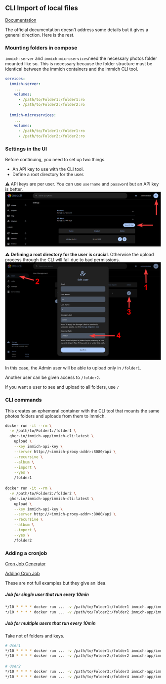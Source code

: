 
## CLI Import of local files

[Documentation](https://documentation.immich.app/docs/features/bulk-upload)

The official documentation doesn't address some details but it gives a general direction. Here is the rest.

### Mounting folders in compose
`immich-server` and `immich-microservices`need the necessary photos folder mounted like so.
This is necessary because the folder structure must be identical between the immich containers and the immich CLI tool.

```yml
services:
  immich-server:
    ...
    volumes:
      - /path/to/Folder1:/folder1:ro
      - /path/to/Folder2:/folder2:ro

  immich-microservices:
    ...
    volumes:
      - /path/to/Folder1:/folder1:ro
      - /path/to/Folder2:/folder2:ro
```

### Settings in the UI

Before continuing, you need to set up two things.

* An API key to use with the CLI tool.
* Define a root directory for the user.

⚠️ API keys are per user. You can use `username` and `password` but an API key is better.
![API keys](/images/api.png)



⚠️ **Defining a root directory for the user is crucial**. Otherwise the upload process through the CLI will fail due to bad permissions.
![API keys](/images/folders.png)

In this case, the Admin user will be able to upload only in `/folder1`. 

Another user can be given access to `/folder2`. 

If you want a user to see and upload to all folders, use `/`


### CLI commands

This creates an ephemeral container with the CLI tool that mounts the same photos folders and uploads from them to Immich.

```bash
docker run -it --rm \
  -v /path/to/Folder1:/folder1 \
  ghcr.io/immich-app/immich-cli:latest \
    upload \
    --key immich-api-key \
    --server http://<immich-proxy-addr>:8080/api \
    --recursive \
    --album \
    --import \
    --yes \
    /folder1

docker run -it --rm \
  -v /path/to/Folder2:/folder2 \
  ghcr.io/immich-app/immich-cli:latest \
    upload \
    --key immich-api-key \
    --server http://<immich-proxy-addr>:8080/api \
    --recursive \
    --album \
    --import \
    --yes \
    /folder2
```

### Adding a cronjob 

[Cron Job Generator](https://crontab.guru/every-10-minutes)

[Adding Cron Job](https://www.cyberciti.biz/faq/how-do-i-add-jobs-to-cron-under-linux-or-unix-oses/)

These are not full examples but they give an idea.

##### Job for single user that run every 10min
```bash
*/10 * * * * docker run ... -v /path/to/Folder1:/folder1 immich-app/immich-cli:latest upload ... --key api-key-user1 ... /folder1
*/10 * * * * docker run ... -v /path/to/Folder2:/folder2 immich-app/immich-cli:latest upload ... --key api-key-user1 ... /folder2
```

##### Job for multiple users that run every 10min
Take not of folders and keys.
```bash
# User1
*/10 * * * * docker run ... -v /path/to/Folder1:/folder1 immich-app/immich-cli:latest upload ... --key api-key-user1 ... /folder1
*/10 * * * * docker run ... -v /path/to/Folder2:/folder2 immich-app/immich-cli:latest upload ... --key api-key-user1 ... /folder2

# User2
*/10 * * * * docker run ... -v /path/to/Folder3:/folder3 immich-app/immich-cli:latest upload ... --key api-key-user2 ... /folder3
*/10 * * * * docker run ... -v /path/to/Folder4:/folder4 immich-app/immich-cli:latest upload ... --key api-key-user2 ... /folder4
```